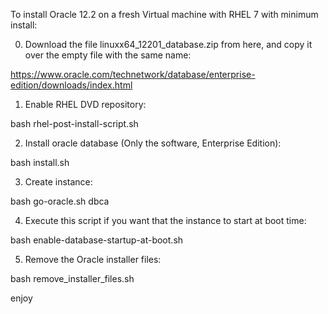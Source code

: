 
To install Oracle 12.2 on a fresh Virtual machine with RHEL 7 with minimum install:

0. Download the file linuxx64_12201_database.zip from here, and copy it over the empty file with the same name:

  https://www.oracle.com/technetwork/database/enterprise-edition/downloads/index.html

1. Enable RHEL DVD repository:

  bash rhel-post-install-script.sh

2. Install oracle database (Only the software, Enterprise Edition): 

  bash install.sh

3. Create instance:

  bash go-oracle.sh
  dbca

4. Execute this script if you want that the instance to start at boot time: 

  bash enable-database-startup-at-boot.sh

5. Remove the Oracle installer files:

  bash remove_installer_files.sh


enjoy

